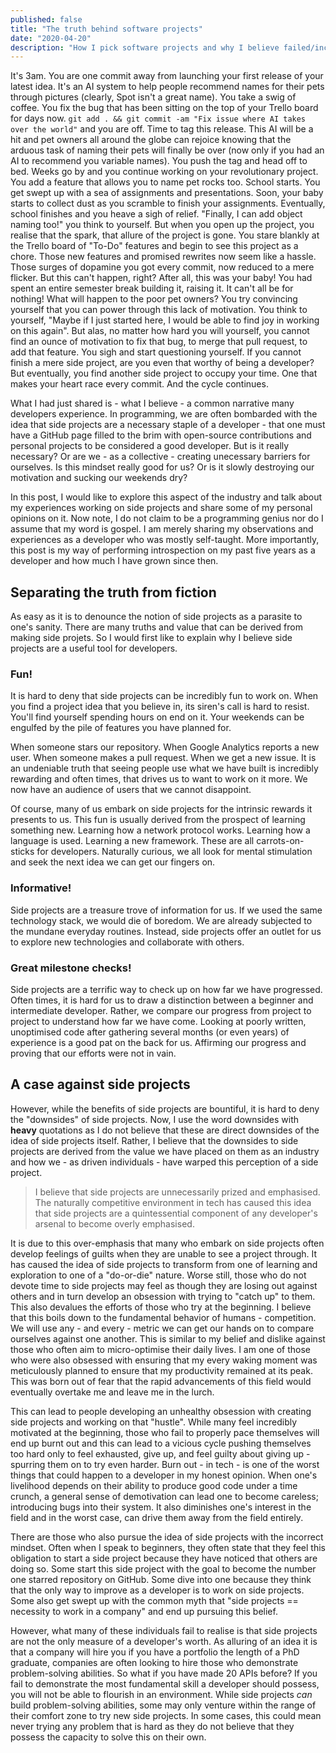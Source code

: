 ```yaml
---
published: false
title: "The truth behind software projects"
date: "2020-04-20"
description: "How I pick software projects and why I believe failed/incomplete projects are the best kind of projects"
---
```


It's 3am. You are one commit away from launching your first release of your latest idea. It's an AI system to help 
people recommend names for their pets through pictures (clearly, Spot isn't a great name). You take a swig of coffee. 
You fix the bug that has been sitting on the top of your Trello board for days now. `git add . && git commit -am "Fix
issue where AI takes over the world"` and you are off. Time to tag this release. This AI will be a hit and pet owners
all around the globe can rejoice knowing that the arduous task of naming their pets will finally be over (now only if
you had an AI to recommend you variable names). You push the tag and head off to bed. Weeks go by and you continue 
working on your revolutionary project. You add a feature that allows you to name pet rocks too. School starts. You get
swept up with a sea of assignments and presentations. Soon, your baby starts to collect dust as you scramble to finish
your assignments. Eventually, school finishes and you heave a sigh of relief. "Finally, I can add object naming too!" 
you think to yourself. But when you open up the project, you realise that the spark, that allure of the project is 
gone. You stare blankly at the Trello board of "To-Do" features and begin to see this project as a chore. Those new
features and promised rewrites now seem like a hassle. Those surges of dopamine you got every commit, now reduced to a 
mere flicker. But this can't happen, right? After all, this was your baby! You had spent an entire semester break 
building it, raising it. It can't all be for nothing! What will happen to the poor pet owners?  You try convincing 
yourself that you can power through this lack of motivation. You think to yourself, "Maybe if I just started here, I 
would be able to find joy in working on this again". But alas, no matter how hard you will yourself, you cannot find 
an ounce of motivation to fix that bug, to merge that pull request, to add that feature. You sigh and start questioning
yourself. If you cannot finish a mere side project, are you even that worthy of being a developer?  But eventually, you
find another side project to occupy your time. One that makes your heart race every commit. And the cycle continues.

What I had just shared is - what I believe - a common narrative many developers experience. In programming, we are 
often bombarded with the idea that side projects are a necessary staple of a developer - that one must have a GitHub
page filled to the brim with open-source contributions and personal projects to be considered a good developer. But is
it really necessary? Or are we - as a collective - creating unecessary barriers for ourselves. Is this mindset really
good for us? Or is it slowly destroying our motivation and sucking our weekends dry?

In this post, I would like to explore this aspect of the industry and talk about my experiences working on side 
projects and share some of my personal opinions on it. Now note, I do not claim to be a programming genius nor do I 
assume that my word is gospel. I am merely sharing my observations and experiences as a developer who was mostly 
self-taught. More importantly, this post is my way of performing introspection on my past five years as a developer and
how much I have grown since then.

## Separating the truth from fiction

As easy as it is to denounce the notion of side projects as a parasite to one's sanity. There are many truths and value 
that can be derived from making side projets. So I would first like to explain why I believe side projects are a useful
tool for developers.

### Fun!

It is hard to deny that side projects can be incredibly fun to work on. When you find a project idea that you believe
in, its siren's call is hard to resist. You'll find yourself spending hours on end on it. Your weekends can be 
engulfed by the pile of features you have planned for. 

When someone stars our repository. When Google Analytics reports a new user. When someone makes a pull request. When we
get a new issue. It is an undeniable truth that seeing people use what we have built is incredibly rewarding and often
times, that drives us to want to work on it more. We now have an audience of users that we cannot disappoint.

Of course, many of us embark on side projects for the intrinsic rewards it presents to us. This fun is usually 
derived from the prospect of learning something new. Learning how a network protocol works. Learning how a language is 
used. Learning a new framework. These are all carrots-on-sticks for developers. Naturally curious, we all look for 
mental stimulation and seek the next idea we can get our fingers on.

### Informative!

Side projects are a treasure trove of information for us. If we used the same technology stack, we would die of 
boredom. We are already subjected to the mundane everyday routines. Instead, side projects offer an outlet for us to 
explore new technologies and collaborate with others.

### Great milestone checks!

Side projects are a terrific way to check up on how far we have progressed. Often times, it is hard for us to draw a 
distinction between a beginner and intermediate developer. Rather, we compare our progress from project to project to 
understand how far we have come. Looking at poorly written, unoptimised code after gathering several months (or even
years) of experience is a good pat on the back for us. Affirming our progress and proving that our efforts were not in
vain.

## A case against side projects

However, while the benefits of side projects are bountiful, it is hard to deny the "downsides" of side projects. Now, I
use the word downsides with **heavy** quotations as I do not believe that these are direct downsides of the idea of 
side projects itself. Rather, I believe that the downsides to side projects are derived from the value we have placed
on them as an industry and how we - as driven individuals - have warped this perception of a side project.

> I believe that side projects are unnecessarily prized and emphasised. The naturally competitive environment in tech
> has caused this idea that side projects are a quintessential component of any developer's arsenal to become overly
> emphasised.

It is due to this over-emphasis that many who embark on side projects often develop feelings of guilts when they are
unable to see a project through. It has caused the idea of side projects to transform from one of learning and 
exploration to one of a "do-or-die" nature. Worse still, those who do not devote time to side projects may feel as 
though they are losing out against others and in turn develop an obsession with trying to "catch up" to them. This also
devalues the efforts of those who try at the beginning. I believe that this boils down to the fundamental behavior of 
humans - competition. We will use any - and every - metric we can get our hands on to compare ourselves against one 
another. This is similar to my belief and dislike against those who often aim to micro-optimise their daily lives. I am
one of those who were also obsessed with ensuring that my every waking moment was meticulously planned to ensure that
my productivity remained at its peak. This was born out of fear that the rapid advancements of this field would 
eventually overtake me and leave me in the lurch.

This can lead to people developing an unhealthy obsession with creating side projects and working on that "hustle". 
While many feel incredibly motivated at the beginning, those who fail to properly pace themselves will end up burnt out
and this can lead to a vicious cycle pushing themselves too hard only to feel exhausted, give up, and feel guilty about
giving up - spurring them on to try even harder. Burn out - in tech - is one of the worst things that could happen to a
developer in my honest opinion. When one's livelihood depends on their ability to produce good code under a time 
crunch, a general sense of demotivation can lead one to become careless; introducing bugs into their system. It also
diminishes one's interest in the field and in the worst case, can drive them away from the field entirely.

There are those who also pursue the idea of side projects with the incorrect mindset. Often when I speak to beginners,
they often state that they feel this obligation to start a side project because they have noticed that others are doing
so. Some start this side project with the goal to become the number one starred repository on GitHub. Some dive into
one because they think that the only way to improve as a developer is to work on side projects. Some also get swept up
with the common myth that "side projects == necessity to work in a company" and end up pursuing this belief.

However, what many of these individuals fail to realise is that side projects are not the only measure of a developer's
worth. As alluring of an idea it is that a company will hire you if you have a portfolio the length of a PhD graduate,
companies are often looking to hire those who demonstrate problem-solving abilities. So what if you have made 20 APIs
before? If you fail to demonstrate the most fundamental skill a developer should possess, you will not be able to 
flourish in an environment. While side projects *can* build problem-solving abilities, some may only venture within the
range of their comfort zone to try new side projects. In some cases, this could mean never trying any problem that is
hard as they do not believe that they possess the capacity to solve this on their own.
